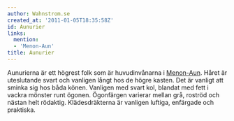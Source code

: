 ```yaml
---
author: Wahnstrom.se
created_at: '2011-01-05T18:35:58Z'
id: Aunurier
links:
  mention:
  - 'Menon-Aun'
title: Aunurier
---
```


Aunurierna är ett högrest folk som är huvudinvånarna i [Menon-Aun]. Håret är uteslutande svart och
vanligen långt hos de högre kasten. Det är vanligt att sminka sig hos båda könen. Vanligen med svart
kol, blandat med fett i vackra mönster runt ögonen. Ögonfärgen varierar mellan grå, roströd och
nästan helt rödaktig. Klädesdräkterna är vanligen luftiga, enfärgade och praktiska.

  [Menon-Aun]: Menon-Aun